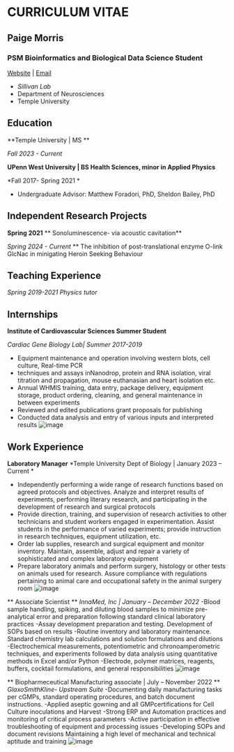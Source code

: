 # **CURRICULUM VITAE**
## **Paige Morris**
### **PSM Bioinformatics and Biological Data Science Student**
[Website]() | [Email](tur77136@temple.edu)
- _Sillivan Lab_ 
- Department of Neurosciences 
- Temple University

## Education
**Temple University | MS **

*Fall 2023 - Current*

**UPenn West University | BS Health Sciences, minor in Applied Physics**

*Fall 2017- Spring 2021 *
- Undergraduate Advisor: Matthew Foradori, PhD, Sheldon Bailey, PhD

## Independent Research Projects
**Spring 2021**
** Sonoluminescence- via acoustic cavitation**

*Spring 2024 - Current*
** The inhibition of post-translational enzyme O-link GlcNac in minigating Heroin Seeking Behaviour

## Teaching Experience
*Spring 2019-2021*
*Physics tutor*

## Internships																								

**Institute of Cardiovascular Sciences Summer Student** 

*Cardiac Gene Biology Lab| Summer 2017-2019*
-	Equipment maintenance and operation involving western blots, cell culture, Real-time PCR
-	techniques and assays inNanodrop, protein and RNA isolation, viral titration and propagation, mouse euthanasian and heart isolation etc.
-	Annual WHMIS training, data entry, package delivery, equipment storage, product ordering, cleaning, and general maintenance in between experiments
-	Reviewed and edited publications grant proposals for publishing
-	Conducted data analysis and entry of various inputs and interpreted results 
![image](https://github.com/tur77136/myCV/assets/157079782/92b70642-2c45-488f-8252-8de5e273a442)


## Work Experience																
**Laboratory Manager** 
*Temple University Dept of Biology | January 2023 – Current *
-	Independently performing a wide range of research functions based on agreed protocols and objectives. Analyze and interpret results of experiments, performing literary research, and participating in the development of research and surgical protocols
-	Provide direction, training, and supervision of research activities to other technicians and student workers engaged in experimentation. Assist students in the performance of varied experiments; provide instruction in research techniques, equipment utilization, etc.
-	Order lab supplies, research and surgical equipment and monitor inventory. Maintain, assemble, adjust and repair a variety of sophisticated and complex laboratory equipment
-	Prepare laboratory animals and perform surgery, histology or other tests on animals used for research. Assure compliance with regulations pertaining to animal care and occupational safety in the animal surgery room
![image](https://github.com/tur77136/myCV/assets/157079782/80130fb5-a9d7-45ea-b5e8-1e7eadf8b16b)

** Associate Scientist ** 
*InnaMed, Inc | January – December 2022*
-Blood sample handling, spiking, and diluting blood samples to minimize pre-analytical error and preparation following standard clinical laboratory practices 
-Assay development preparation and testing. Development of SOPs based on results
-Routine inventory and laboratory maintenance. Standard chemistry lab calculations and solution formulations and dilutions
-Electrochemical measurements, potentiometric and chronoamperometric techniques, and experiments followed by data analysis using quantitative methods in Excel and/or Python
-Electrode, polymer matrices, reagents, buffers, cocktail formulations, and general responsibilities 
![image](https://github.com/tur77136/myCV/assets/157079782/457bcc57-3d94-4e74-8dd3-b0abe4e771fb)

** Biopharmeceutical Manufacturing associate | July – November 2022 ** 
*GlaxoSmithKline- Upstream Suite*
-Documenting daily manufacturing tasks per cGMPs, standard operating procedures, and batch document instructions.
-Applied aseptic gowning and all GMPcertifications for Cell Culture inoculations and Harvest
-Strong ERP and Automation practices and monitoring of critical process parameters
-Active participation in effective troubleshooting of equipment and processing issues
-Developing SOPs and document revisions Maintaining a high level of mechanical and technical aptitude and training
![image](https://github.com/tur77136/myCV/assets/157079782/7c805b12-e143-4eb1-95b0-0dfb13f2d2e4)
						
